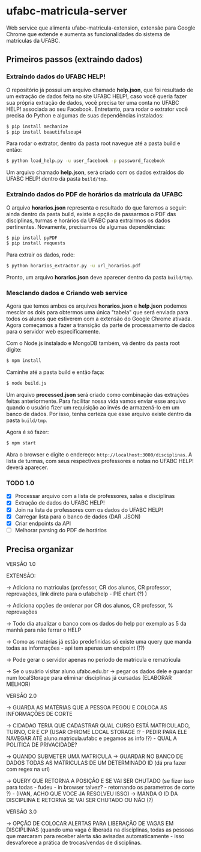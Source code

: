 # ufabc-matricula-server

Web service que alimenta ufabc-matricula-extension, extensão para Google Chrome que extende e aumenta as funcionalidades do sistema de matrículas da UFABC.

## Primeiros passos (extraindo dados)

### Extraindo dados do UFABC HELP!

O repositório já possui um arquivo chamado **help.json**, que foi resultado de um extração de dados feita no site UFABC HELP!, caso você queria fazer sua própria extração de dados, você precisa ter uma conta no UFABC HELP! associada ao seu Facebook. Entretanto, para rodar o extrator você precisa do Python e algumas de suas dependências instalados:

```sh
$ pip install mechanize
$ pip install beautifulsoup4
```

Para rodar o extrator, dentro da pasta root navegue até a pasta build e então:

```sh
$ python load_help.py -u user_facebook -p password_facebook
```

Um arquivo chamado **help.json**, será criado com os dados extraídos do UFABC HELP! dentro da pasta `build/tmp`.

### Extraindo dados do PDF de horários da matrícula da UFABC

O arquivo **horarios.json** representa o resultado do que faremos a seguir: ainda dentro da pasta build, existe a opção de passarmos o PDF das disciplinas, turmas e horários da UFABC para extrairmos os dados pertinentes. Novamente, precisamos de algumas dependências:

```sh
$ pip install pyPDF
$ pip install requests
```

Para extrair os dados, rode:

```sh
$ python horarios_extractor.py -u url_horarios.pdf
```

Pronto, um arquivo **horarios.json** deve aparecer dentro da pasta `build/tmp`.

### Mesclando dados e Criando web service

Agora que temos ambos os arquivos **horarios.json** e **help.json** podemos mesclar os dois para obtermos uma única "tabela" que será enviada para todos os alunos que estiverem com a extensão do Google Chrome ativada. Agora começamos a fazer a transição da parte de processamento de dados para o servidor web especificamente.

Com o Node.js instalado e MongoDB também, vá dentro da pasta root digite:

```sh
$ npm install
```

Caminhe até a pasta build e então faça:

```sh
$ node build.js
```

Um arquivo **processed.json** será criado como combinação das extrações feitas anteriormente. Para facilitar nossa vida vamos enviar esse arquivo quando o usuário fizer um requisição ao invés de armazená-lo em um banco de dados. Por isso, tenha certeza que esse arquivo existe dentro da pasta `build/tmp`.

Agora é só fazer:

```sh
$ npm start
```

Abra o browser e digite o endereço: `http://localhost:3000/disciplinas`.
A lista de turmas, com seus respectivos professores e notas no UFABC HELP! deverá aparecer.
 
### TODO 1.0

- [x] Processar arquivo com a lista de professores, salas e disciplinas
- [x] Extração de dados do UFABC HELP!
- [x] Join na lista de professores com os dados do UFABC HELP!
- [x] Carregar lista para o banco de dados (DAR .JSON)
- [x] Criar endpoints da API
- [ ] Melhorar parsing do PDF de horários

## Precisa organizar

VERSÃO 1.0

EXTENSÃO:

-> Adiciona no matriculas (professor, CR dos alunos, CR professor, reprovações, link direto para o ufabchelp - PIE chart (?) )

-> Adiciona opções de ordenar por CR dos alunos, CR professor, % reprovações

-> Todo dia atualizar o banco com os dados do help por exemplo as 5 da manhã para não ferrar o HELP

-> Como as matérias já estão predefinidas só existe uma query que manda todas as informações - api tem apenas um endpoint (!?)

-> Pode gerar o servidor apenas no período de matricula e rematricula

-> Se o usuário visitar aluno.ufabc.edu.br -> pegar os dados dele e guardar num localStorage para eliminar disciplinas já cursadas (ELABORAR MELHOR)

VERSÃO 2.0

-> GUARDA AS MATÉRIAS QUE A PESSOA PEGOU E COLOCA AS INFORMAÇÕES DE CORTE

-> CIDADAO TERIA QUE CADASTRAR QUAL CURSO ESTÁ MATRICULADO, TURNO, CR E CP (USAR CHROME LOCAL STORAGE !? - PEDIR PARA ELE NAVEGAR ATÉ aluno.matricula.ufabc e pegamos as info !?) - QUAL A POLITICA DE PRIVACIDADE?

-> QUANDO SUBMETER UMA MATRICULA
    -> GUARDAR NO BANCO DE DADOS TODAS AS MATRICULAS DE UM DETERMINADO ID (dá pra fazer com regex na url)

-> QUERY QUE RETORNA A POSIÇÃO E SE VAI SER CHUTADO (se fizer isso para todas - fudeu - in browser talvez? - retornando os parametros de corte ?) - (IVAN, ACHO QUE VOCE JA RESOLVEU ISSO)
    -> MANDA O ID DA DISCIPLINA E RETORNA SE VAI SER CHUTADO OU NÃO (?)
    
VERSÃO 3.0

-> OPÇÃO DE COLOCAR ALERTAS PARA LIBERAÇÃO DE VAGAS EM DISCIPLINAS (quando uma vaga é liberada na disciplinas, todas as pessoas que marcaram para receber alerta são avisadas automaticamente - isso desvaforece a prática de trocas/vendas de disciplinas.

